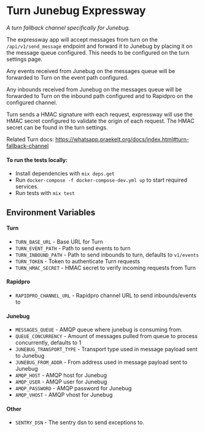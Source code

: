# Turn Junebug Expressway
*A turn fallback channel specifically for Junebug.*

The expressway app will accept messages from turn on the `/api/v1/send_message` endpoint and forward it to Junebug by placing it on the message queue configured. This needs to be configured on the turn settings page.

Any events received from Junebug on the messages queue will be forwarded to Turn on the event path configured.

Any inbounds received from Junebug on the messages queue will be forwarded to Turn on the inbound path configured and to Rapidpro on the configured channel.

Turn sends a HMAC signature with each request, expressway will use the HMAC secret configured to validate the origin of each request. The HMAC secret can be found in the turn settings.

Related Turn docs: https://whatsapp.praekelt.org/docs/index.html#turn-fallback-channel

#### To run the tests locally:

  * Install dependencies with `mix deps.get`
  * Run `docker-compose -f docker-compose-dev.yml up` to start required services.
  * Run tests with `mix test`

## Environment Variables

#### Turn
* `TURN_BASE_URL` - Base URL for Turn
* `TURN_EVENT_PATH` - Path to send events to turn
* `TURN_INBOUND_PATH` - Path to send inbounds to turn, defaults to `v1/events`
* `TURN_TOKEN` - Token to authenticate Turn requests
* `TURN_HMAC_SECRET` - HMAC secret to verify incoming requests from Turn

#### Rapidpro
* `RAPIDPRO_CHANNEL_URL` - Rapidpro channel URL to send inbounds/events to

#### Junebug
* `MESSAGES_QUEUE` - AMQP queue where junebug is consuming from.
* `QUEUE_CONCURRENCY` - Amount of messages pulled from queue to process concurrently, defaults to 1
* `JUNEBUG_TRANSPORT_TYPE` - Transport type used in message payload sent to Junebug
* `JUNEBUG_FROM_ADDR` - From address used in message payload sent to Junebug
* `AMQP_HOST` - AMQP host for Junebug
* `AMQP_USER` - AMQP user for Junebug
* `AMQP_PASSWORD` - AMQP password for Junebug
* `AMQP_VHOST` - AMQP vhost for Junebug

#### Other
* `SENTRY_DSN` - The sentry dsn to send exceptions to.

